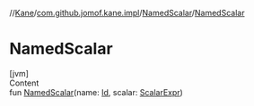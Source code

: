 //[Kane](../../index.md)/[com.github.jomof.kane.impl](../index.md)/[NamedScalar](index.md)/[NamedScalar](-named-scalar.md)



# NamedScalar  
[jvm]  
Content  
fun [NamedScalar](-named-scalar.md)(name: [Id](../index.md#%5Bcom.github.jomof.kane.impl%2FId%2F%2F%2FPointingToDeclaration%2F%5D%2FClasslikes%2F-1222266375), scalar: [ScalarExpr](../../com.github.jomof.kane/-scalar-expr/index.md))  



